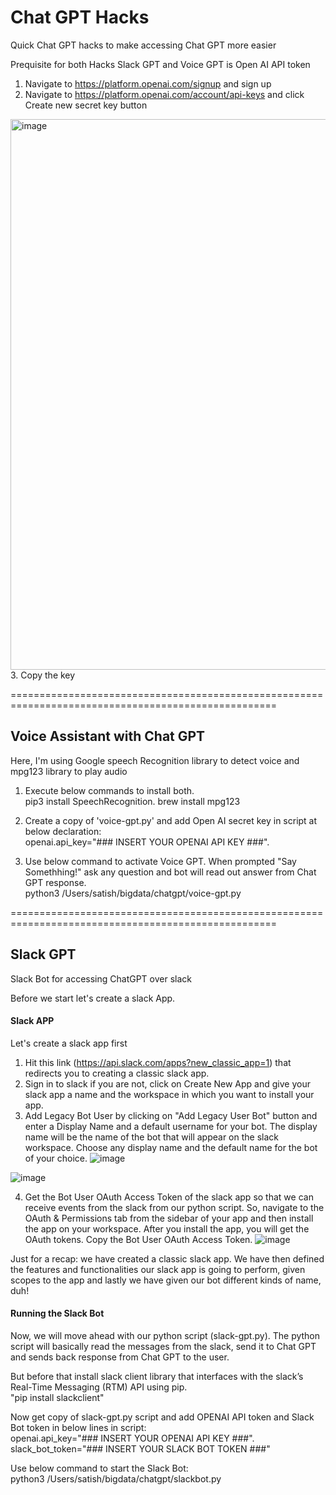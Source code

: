 # Chat GPT Hacks
Quick Chat GPT hacks to make accessing Chat GPT more easier

Prequisite for both Hacks Slack GPT and Voice GPT is Open AI API token

1. Navigate to https://platform.openai.com/signup and sign up
2. Navigate to https://platform.openai.com/account/api-keys and click Create new secret key button
<img width="881" alt="image" src="https://user-images.githubusercontent.com/1044003/230877211-3d09c507-37b4-4502-857e-20c6124e728a.png">
3. Copy the key 


====================================================================================================

## Voice Assistant with Chat GPT

Here, I'm using Google speech Recognition library to detect voice and mpg123 library to play audio 
1. Execute below commands to install both.   
pip3 install SpeechRecognition. 
brew install mpg123  

2. Create a copy of 'voice-gpt.py' and add Open AI secret key in script at below declaration:   
openai.api_key="### INSERT YOUR OPENAI API KEY ###". 

3. Use below command to activate Voice GPT. When prompted "Say Somethhing!" ask any question and bot will read out answer from Chat GPT response.   
  python3 /Users/satish/bigdata/chatgpt/voice-gpt.py

====================================================================================================

## Slack GPT
Slack Bot for accessing ChatGPT over slack

Before we start let's create a slack App.

#### Slack APP
Let's create a slack app first
1. Hit this link (https://api.slack.com/apps?new_classic_app=1) that redirects you to creating a classic slack app. 
2. Sign in to slack if you are not, click on Create New App and give your slack app a name and the workspace in which you want to install your app.
3. Add Legacy Bot User by clicking on "Add Legacy User Bot" button and enter a Display Name and a default username for your bot. The display name will be the name of the bot that will appear on the slack workspace. Choose any display name and the default name for the bot of your choice.
![image](https://user-images.githubusercontent.com/1044003/230877496-fc9a8412-19b5-421f-a6b2-c334df975a5d.png)

![image](https://user-images.githubusercontent.com/1044003/230877367-e876eb6d-16aa-4aea-bf88-fedba9c475b4.png)

4. Get the Bot User OAuth Access Token of the slack app so that we can receive events from the slack from our python script. So, navigate to the OAuth & Permissions tab from the sidebar of your app and then install the app on your workspace. After you install the app, you will get the OAuth tokens. Copy the Bot User OAuth Access Token.
![image](https://user-images.githubusercontent.com/1044003/230877420-aa392580-8219-44da-82d9-ccbb75e53a1a.png)


Just for a recap: we have created a classic slack app. We have then defined the features and functionalities our slack app is going to perform, given scopes to the app and lastly we have given our bot different kinds of name, duh!

#### Running the Slack Bot

Now, we will move ahead with our python script (slack-gpt.py). The python script will basically read the messages from the slack, send it to Chat GPT and sends back response from Chat GPT to the user.

But before that install slack client library that interfaces with the slack’s Real-Time Messaging (RTM) API using pip.   
"pip install slackclient"

Now get copy of slack-gpt.py script and add OPENAI API token and Slack Bot token in below lines in script:   
openai.api_key="### INSERT YOUR OPENAI API KEY ###".  
slack_bot_token="### INSERT YOUR SLACK BOT TOKEN ###"

Use below command to start the Slack Bot:   
python3 /Users/satish/bigdata/chatgpt/slackbot.py



